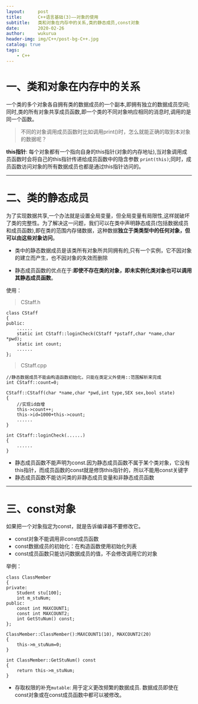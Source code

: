 ```yaml
---
layout:     post
title:      C++语言基础(3)——对象的使用
subtitle:   类和对象在内存中的关系,类的静态成员,const对象
date:       2020-02-26
author:     wukurua
header-img: img/C++/post-bg-C++.jpg
catalog: true
tags:
    - C++
---
```

# 一、类和对象在内存中的关系 #

一个类的多个对象各自拥有类的数据成员的一个副本,即拥有独立的数据成员空间;同时,类的所有对象共享成员函数,即一个类的不同对象响应相同的消息时,调用的是同一个函数。

>不同的对象调用成员函数时比如调用print()时，怎么就能正确的取到本对象的数据呢？

**this指针**:
每个对象都有一个指向自身的this指针(对象的内存地址),当对象调用成员函数时会将自己的this指针传递给成员函数中的隐含参数 `print(this)`;同时，成员函数访问对象的所有数据成员也都是通过this指针访问的。

----------

# 二、类的静态成员 #
为了实现数据共享,一个办法就是设置全局变量，但全局变量有局限性,这样就破坏了类的完整性。为了解决这一问题，我们可以在类中声明静态成员(包括数据成员和成员函数),即在类的范围内存储数据，这种数据**独立于类类型中的任何对象，但可以由这些对象访问**。

- 类中的静态数据成员是该类所有对象所共同拥有的,只有一个实例，它不因对象的建立而产生，也不因对象的失效而删除

- 静态成员函数的优点在于:**即使不存在类的对象，即未实例化类对象也可以调用其静态成员函数**。

使用：
>CStaff.h

	class CStaff
	{
	public:
		......
		static int CStaff::loginCheck(CStaff *pstaff,char *name,char *pwd);
		static int count;
		......
	};

>CStaff.cpp

	//静态数据成员不能由构造函数初始化，只能在类定义外使用::范围解析来完成
	int CStaff::count=0;

	CStaff::CStaff(char *name,char *pwd,int type,SEX sex,bool state)
	{
		//实现id自增
		this->count++;
		this->id=1000+this->count;
		......
	}

	int CStaff::loginCheck(......)
	{
		......
	}

- 静态成员函数不能声明为const.因为静态成员函数不属于某个类对象，它没有this指针，而成员函数的const就是修饰this指针的，所以不能用const关键字
- 静态成员函数不能访问类的非静态成员变量和非静态成员函数

----------

# 三、const对象 #
如果把一个对象指定为const，就是告诉编译器不要修改它。

- const对象不能调用非const成员函数
- const数据成员的初始化：在构造函数使用初始化列表
- const成员函数只能访问数据成员的值，不会修改调用它的对象

举例：

	class ClassMember
	{
	private:
		Student stu[100];
		int m_stuNum;
	public:
		const int MAXCOUNT1;
		const int MAXCOUNT2;
		int GetStuNum() const;
	};

	ClassMember::ClassMember():MAXCOUNT1(10), MAXCOUNT2(20)
	{
		this->m_stuNum=0;
	}

	int ClassMember::GetStuNum() const
	{
		return this->m_stuNum;
	}

- 存取权限的补充`mutable`: 用于定义更改频繁的数据成员. 数据成员即使在const对象或在const成员函数中都可以被修改。


